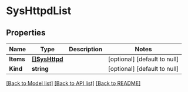 # SysHttpdList

## Properties
Name | Type | Description | Notes
------------ | ------------- | ------------- | -------------
**Items** | [**[]SysHttpd**](sys_httpd.md) |  | [optional] [default to null]
**Kind** | **string** |  | [optional] [default to null]

[[Back to Model list]](../README.md#documentation-for-models) [[Back to API list]](../README.md#documentation-for-api-endpoints) [[Back to README]](../README.md)


